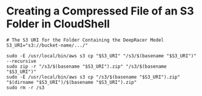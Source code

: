 # Creating a Compressed File of an S3 Folder in CloudShell

```shell
# The S3 URI for the Folder Containing the DeepRacer Model
S3_URI="s3://bucket-name/.../"

sudo -E /usr/local/bin/aws s3 cp "$S3_URI" "/s3/$(basename "$S3_URI")" --recursive
sudo zip -r "/s3/$(basename "$S3_URI").zip" "/s3/$(basename "$S3_URI")"
sudo -E /usr/local/bin/aws s3 cp "/s3/$(basename "$S3_URI").zip" "$(dirname "$S3_URI")/$(basename "$S3_URI").zip"
sudo rm -r /s3
```